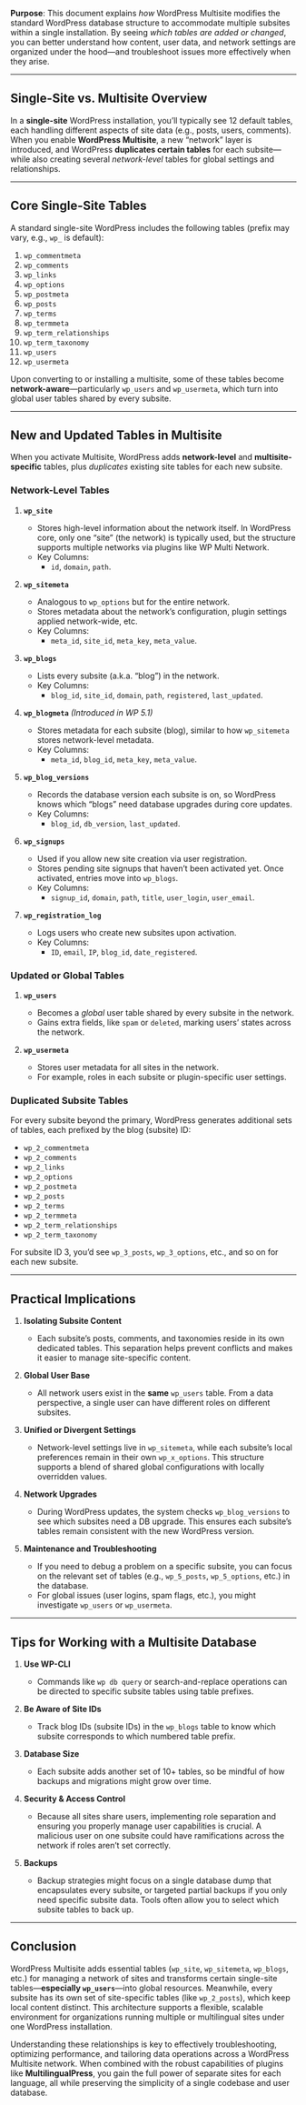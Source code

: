 **Purpose**: This document explains _how_ WordPress Multisite modifies the standard WordPress database structure to accommodate multiple subsites within a single installation. By seeing _which tables are added or changed_, you can better understand how content, user data, and network settings are organized under the hood—and troubleshoot issues more effectively when they arise.

---

## Single-Site vs. Multisite Overview

In a **single-site** WordPress installation, you’ll typically see 12 default tables, each handling different aspects of site data (e.g., posts, users, comments). When you enable **WordPress Multisite**, a new “network” layer is introduced, and WordPress **duplicates certain tables** for each subsite—while also creating several _network-level_ tables for global settings and relationships.

---

## Core Single-Site Tables

A standard single-site WordPress includes the following tables (prefix may vary, e.g., `wp_` is default):

1. `wp_commentmeta`
2. `wp_comments`
3. `wp_links`
4. `wp_options`
5. `wp_postmeta`
6. `wp_posts`
7. `wp_terms`
8. `wp_termmeta`
9. `wp_term_relationships`
10. `wp_term_taxonomy`
11. `wp_users`
12. `wp_usermeta`

Upon converting to or installing a multisite, some of these tables become **network-aware**—particularly `wp_users` and `wp_usermeta`, which turn into global user tables shared by every subsite.

---

## New and Updated Tables in Multisite

When you activate Multisite, WordPress adds **network-level** and **multisite-specific** tables, plus _duplicates_ existing site tables for each new subsite.

### Network-Level Tables

1. **`wp_site`**
    
    - Stores high-level information about the network itself. In WordPress core, only one “site” (the network) is typically used, but the structure supports multiple networks via plugins like WP Multi Network.
    - Key Columns:
        - `id`, `domain`, `path`.
2. **`wp_sitemeta`**
    
    - Analogous to `wp_options` but for the entire network.
    - Stores metadata about the network’s configuration, plugin settings applied network-wide, etc.
    - Key Columns:
        - `meta_id`, `site_id`, `meta_key`, `meta_value`.
3. **`wp_blogs`**
    
    - Lists every subsite (a.k.a. “blog”) in the network.
    - Key Columns:
        - `blog_id`, `site_id`, `domain`, `path`, `registered`, `last_updated`.
4. **`wp_blogmeta`** _(Introduced in WP 5.1)_
    
    - Stores metadata for each subsite (blog), similar to how `wp_sitemeta` stores network-level metadata.
    - Key Columns:
        - `meta_id`, `blog_id`, `meta_key`, `meta_value`.
5. **`wp_blog_versions`**
    
    - Records the database version each subsite is on, so WordPress knows which “blogs” need database upgrades during core updates.
    - Key Columns:
        - `blog_id`, `db_version`, `last_updated`.
6. **`wp_signups`**
    
    - Used if you allow new site creation via user registration.
    - Stores pending site signups that haven’t been activated yet. Once activated, entries move into `wp_blogs`.
    - Key Columns:
        - `signup_id`, `domain`, `path`, `title`, `user_login`, `user_email`.
7. **`wp_registration_log`**
    
    - Logs users who create new subsites upon activation.
    - Key Columns:
        - `ID`, `email`, `IP`, `blog_id`, `date_registered`.

### Updated or Global Tables

1. **`wp_users`**
    
    - Becomes a _global_ user table shared by every subsite in the network.
    - Gains extra fields, like `spam` or `deleted`, marking users’ states across the network.
2. **`wp_usermeta`**
    
    - Stores user metadata for all sites in the network.
    - For example, roles in each subsite or plugin-specific user settings.

### Duplicated Subsite Tables

For every subsite beyond the primary, WordPress generates additional sets of tables, each prefixed by the blog (subsite) ID:

- `wp_2_commentmeta`
- `wp_2_comments`
- `wp_2_links`
- `wp_2_options`
- `wp_2_postmeta`
- `wp_2_posts`
- `wp_2_terms`
- `wp_2_termmeta`
- `wp_2_term_relationships`
- `wp_2_term_taxonomy`

For subsite ID 3, you’d see `wp_3_posts`, `wp_3_options`, etc., and so on for each new subsite.

---

## Practical Implications

1. **Isolating Subsite Content**
    
    - Each subsite’s posts, comments, and taxonomies reside in its own dedicated tables. This separation helps prevent conflicts and makes it easier to manage site-specific content.
2. **Global User Base**
    
    - All network users exist in the **same** `wp_users` table. From a data perspective, a single user can have different roles on different subsites.
3. **Unified or Divergent Settings**
    
    - Network-level settings live in `wp_sitemeta`, while each subsite’s local preferences remain in their own `wp_x_options`. This structure supports a blend of shared global configurations with locally overridden values.
4. **Network Upgrades**
    
    - During WordPress updates, the system checks `wp_blog_versions` to see which subsites need a DB upgrade. This ensures each subsite’s tables remain consistent with the new WordPress version.
5. **Maintenance and Troubleshooting**
    
    - If you need to debug a problem on a specific subsite, you can focus on the relevant set of tables (e.g., `wp_5_posts`, `wp_5_options`, etc.) in the database.
    - For global issues (user logins, spam flags, etc.), you might investigate `wp_users` or `wp_usermeta`.

---

## Tips for Working with a Multisite Database

1. **Use WP-CLI**
    
    - Commands like `wp db query` or search-and-replace operations can be directed to specific subsite tables using table prefixes.
2. **Be Aware of Site IDs**
    
    - Track blog IDs (subsite IDs) in the `wp_blogs` table to know which subsite corresponds to which numbered table prefix.
3. **Database Size**
    
    - Each subsite adds another set of 10+ tables, so be mindful of how backups and migrations might grow over time.
4. **Security & Access Control**
    
    - Because all sites share users, implementing role separation and ensuring you properly manage user capabilities is crucial. A malicious user on one subsite could have ramifications across the network if roles aren’t set correctly.
5. **Backups**
    
    - Backup strategies might focus on a single database dump that encapsulates every subsite, or targeted partial backups if you only need specific subsite data. Tools often allow you to select which subsite tables to back up.

---

## Conclusion

WordPress Multisite adds essential tables (`wp_site`, `wp_sitemeta`, `wp_blogs`, etc.) for managing a network of sites and transforms certain single-site tables—**especially `wp_users`**—into global resources. Meanwhile, every subsite has its own set of site-specific tables (like `wp_2_posts`), which keep local content distinct. This architecture supports a flexible, scalable environment for organizations running multiple or multilingual sites under one WordPress installation.

Understanding these relationships is key to effectively troubleshooting, optimizing performance, and tailoring data operations across a WordPress Multisite network. When combined with the robust capabilities of plugins like **MultilingualPress**, you gain the full power of separate sites for each language, all while preserving the simplicity of a single codebase and user database.